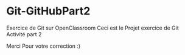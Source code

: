 # Git-GitHubPart2
Exercice de Git sur OpenClassroom
Ceci est le Projet exercice de Git Activité part 2

Merci Pour votre correction :)